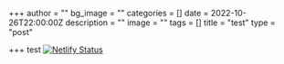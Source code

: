 +++
author = ""
bg_image = ""
categories = []
date = 2022-10-26T22:00:00Z
description = ""
image = ""
tags = []
title = "test"
type = "post"

+++
test
[![Netlify Status](https://api.netlify.com/api/v1/badges/7d3e4337-98ef-4936-a41b-93a11e98b379/deploy-status)](https://app.netlify.com/sites/smartworkz/deploys)